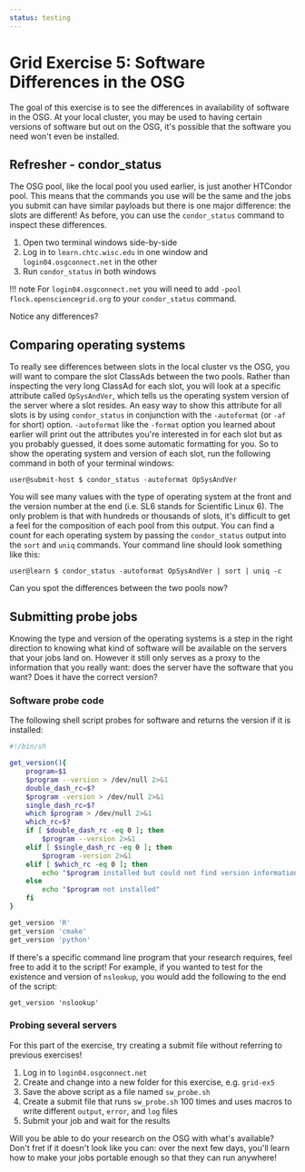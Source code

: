 ```yaml
---
status: testing
---
```


Grid Exercise 5: Software Differences in the OSG
================================================

The goal of this exercise is to see the differences in availability of software in the OSG.
At your local cluster, you may be used to having certain versions of software but out on the OSG, it's possible that the
software you need won't even be installed.

Refresher - condor\_status
--------------------------

The OSG pool, like the local pool you used earlier, is just another HTCondor pool.
This means that the commands you use will be the same and the jobs you submit can have similar payloads but there is one
major difference: the slots are different!
As before, you can use the `condor_status` command to inspect these differences.

1.  Open two terminal windows side-by-side
1.  Log in to `learn.chtc.wisc.edu` in one window and `login04.osgconnect.net` in the other
1.  Run `condor_status` in both windows

!!! note
    For `login04.osgconnect.net` you will need to add `-pool flock.opensciencegrid.org` to your `condor_status` command.

Notice any differences?

Comparing operating systems
---------------------------

To really see differences between slots in the local cluster vs the OSG, you will want to compare the slot ClassAds
between the two pools.
Rather than inspecting the very long ClassAd for each slot, you will look at a specific attribute called `OpSysAndVer`,
which tells us the operating system version of the server where a slot resides.
An easy way to show this attribute for all slots is by using `condor_status` in conjunction with the `-autoformat` (or
`-af` for short) option.
`-autoformat` like the `-format` option you learned about earlier will print out the attributes you're interested
in for each slot but as you probably guessed, it does some automatic formatting for you.
So to show the operating system and version of each slot, run the following command in both of your terminal windows:

``` console
user@submit-host $ condor_status -autoformat OpSysAndVer
```

You will see many values with the type of operating system at the front and the version number at the end (i.e. SL6
stands for Scientific Linux 6).
The only problem is that with hundreds or thousands of slots, it's difficult to get a feel for the composition of each
pool from this output.
You can find a count for each operating system by passing the `condor_status` output into the `sort` and `uniq`
commands.
Your command line should look something like this:

``` console
user@learn $ condor_status -autoformat OpSysAndVer | sort | uniq -c
```

Can you spot the differences between the two pools now?

Submitting probe jobs
---------------------

Knowing the type and version of the operating systems is a step in the right direction to knowing what kind of software
will be available on the servers that your jobs land on.
However it still only serves as a proxy to the information that you really want: does the server have the software that
you want?
Does it have the correct version?

### Software probe code

The following shell script probes for software and returns the version if it is installed:

```bash
#!/bin/sh

get_version(){
    program=$1
    $program --version > /dev/null 2>&1
    double_dash_rc=$?
    $program -version > /dev/null 2>&1
    single_dash_rc=$?
    which $program > /dev/null 2>&1
    which_rc=$?
    if [ $double_dash_rc -eq 0 ]; then
        $program --version 2>&1
    elif [ $single_dash_rc -eq 0 ]; then
        $program -version 2>&1
    elif [ $which_rc -eq 0 ]; then
        echo "$program installed but could not find version information"
    else
        echo "$program not installed"
    fi
}

get_version 'R'
get_version 'cmake'
get_version 'python'
```

If there's a specific command line program that your research requires, feel free to add it to the script!
For example, if you wanted to test for the existence and version of `nslookup`, you would add the following to the end
of the script:

``` file
get_version 'nslookup'
```

### Probing several servers

For this part of the exercise, try creating a submit file without referring to previous exercises!

1.  Log in to `login04.osgconnect.net`
1.  Create and change into a new folder for this exercise, e.g. `grid-ex5`
1.  Save the above script as a file named `sw_probe.sh`
1.  Create a submit file that runs `sw_probe.sh` 100 times and uses macros to write different `output`, `error`, and
    `log` files
1.  Submit your job and wait for the results

Will you be able to do your research on the OSG with what's available?
Don't fret if it doesn't look like you can: over the next few days, you'll learn how to make your jobs portable enough
so that they can run anywhere!

